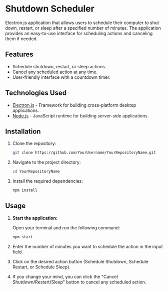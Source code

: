 # Shutdown Scheduler

Electron.js application that allows users to schedule their computer to shut down, restart, or sleep after a specified number of minutes. The application provides an easy-to-use interface for scheduling actions and canceling them if needed.

## Features

- Schedule shutdown, restart, or sleep actions.
- Cancel any scheduled action at any time.
- User-friendly interface with a countdown timer.

## Technologies Used

- [Electron.js](https://www.electronjs.org/) - Framework for building cross-platform desktop applications.
- [Node.js](https://nodejs.org/) - JavaScript runtime for building server-side applications.

## Installation

1. Clone the repository:

   ```bash
   git clone https://github.com/YourUsername/YourRepositoryName.git
   ```

2. Navigate to the project directory:

   ```bash
   cd YourRepositoryName

   ```

3. Install the required dependencies:

   ```bash
   npm install

   ```

## Usage

1. **Start the application:**

   Open your terminal and run the following command:

   ```bash
   npm start

   ```

2. Enter the number of minutes you want to schedule the action in the input field.

3. Click on the desired action button (Schedule Shutdown, Schedule Restart, or Schedule Sleep).

4. If you change your mind, you can click the "Cancel Shutdown/Restart/Sleep" button to cancel any scheduled action.
